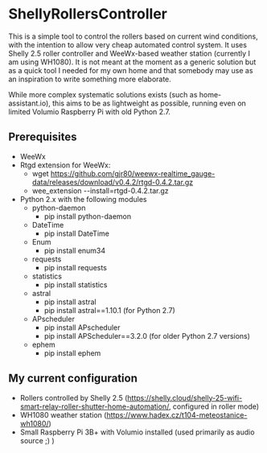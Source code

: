 # ShellyRollersController

This is a simple tool to control the rollers based on current wind conditions, with the intention to allow very cheap automated control system. It uses Shelly 2.5 roller controller and WeeWx-based weather station (currently I am using WH1080). It is not meant at the moment as a generic solution but as a quick tool I needed for my own home and that somebody may use as an inspiration to write something more elaborate.

While more complex systematic solutions exists (such as home-assistant.io), this aims to be as lightweight as possible, running even on limited Volumio Raspberry Pi with old Python 2.7.

## Prerequisites

* WeeWx
* Rtgd extension for WeeWx:
  * wget https://github.com/gjr80/weewx-realtime_gauge-data/releases/download/v0.4.2/rtgd-0.4.2.tar.gz
  * wee_extension --install=rtgd-0.4.2.tar.gz
* Python 2.x with the following modules
  * python-daemon
    * pip install python-daemon
  * DateTime
    * pip install DateTime
  * Enum
    * pip install enum34
  * requests
    * pip install requests
  * statistics
    * pip install statistics
  * astral
    * pip install astral
    * pip install astral==1.10.1 (for Python 2.7)
  * APscheduler
    * pip install APscheduler
    * pip install APScheduler==3.2.0 (for older Python 2.7 versions)
  * ephem
    * pip install ephem

## My current configuration

* Rollers controlled by Shelly 2.5 (https://shelly.cloud/shelly-25-wifi-smart-relay-roller-shutter-home-automation/, configured in roller mode)
* WH1080 weather station (https://www.hadex.cz/t104-meteostanice-wh1080/)
* Small Raspberry Pi 3B+ with Volumio installed (used primarily as audio source ;) )
